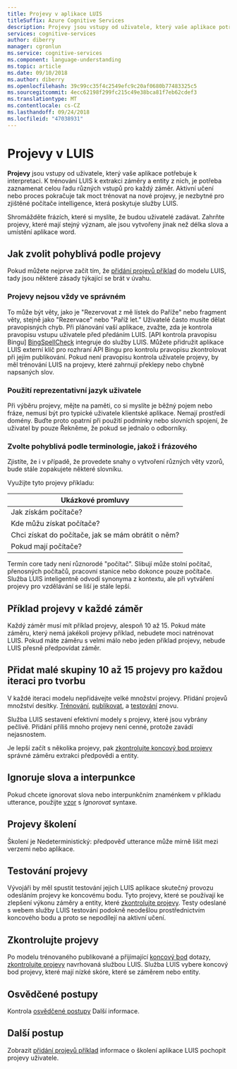 ```yaml
---
title: Projevy v aplikace LUIS
titleSuffix: Azure Cognitive Services
description: Projevy jsou vstupy od uživatele, který vaše aplikace potřebuje k interpretaci. Shromážděte frázích, které si myslíte, že budou uživatelé zadávat. Zahrňte projevy, které mají stejný význam, ale jsou vytvořeny jinak než délka slova a umístění aplikace word.
services: cognitive-services
author: diberry
manager: cgronlun
ms.service: cognitive-services
ms.component: language-understanding
ms.topic: article
ms.date: 09/10/2018
ms.author: diberry
ms.openlocfilehash: 39c99cc35f4c2549efc9c20af0680b77483325c5
ms.sourcegitcommit: 4ecc62198f299fc215c49e38bca81f7eb62cdef3
ms.translationtype: MT
ms.contentlocale: cs-CZ
ms.lasthandoff: 09/24/2018
ms.locfileid: "47038931"
---
```

# <a name="utterances-in-luis"></a>Projevy v LUIS

**Projevy** jsou vstupy od uživatele, který vaše aplikace potřebuje k interpretaci. K trénování LUIS k extrakci záměry a entity z nich, je potřeba zaznamenat celou řadu různých vstupů pro každý záměr. Aktivní učení nebo proces pokračuje tak moct trénovat na nové projevy, je nezbytné pro zjištěné počítače intelligence, která poskytuje služby LUIS.

Shromážděte frázích, které si myslíte, že budou uživatelé zadávat. Zahrňte projevy, které mají stejný význam, ale jsou vytvořeny jinak než délka slova a umístění aplikace word. 

## <a name="how-to-choose-varied-utterances"></a>Jak zvolit pohyblivá podle projevy
Pokud můžete nejprve začít tím, že [přidání projevů příklad](luis-how-to-add-example-utterances.md) do modelu LUIS, tady jsou některé zásady týkající se brát v úvahu.

### <a name="utterances-arent-always-well-formed"></a>Projevy nejsou vždy ve správném
To může být věty, jako je "Rezervovat z mě lístek do Paříže" nebo fragment věty, stejně jako "Rezervace" nebo "Paříž let."  Uživatelé často musíte dělat pravopisných chyb. Při plánování vaší aplikace, zvažte, zda je kontrola pravopisu vstupu uživatele před předáním LUIS. [API kontrola pravopisu Bingu] [ BingSpellCheck] integruje do služby LUIS. Můžete přidružit aplikace LUIS externí klíč pro rozhraní API Bingu pro kontrolu pravopisu zkontrolovat při jejím publikování. Pokud není pravopisu kontrola uživatele projevy, by měl trénování LUIS na projevy, které zahrnují překlepy nebo chybně napsaných slov.

### <a name="use-the-representative-language-of-the-user"></a>Použití reprezentativní jazyk uživatele
Při výběru projevy, mějte na paměti, co si myslíte je běžný pojem nebo fráze, nemusí být pro typické uživatele klientské aplikace. Nemají prostředí domény. Buďte proto opatrní při použití podmínky nebo slovních spojení, že uživatel by pouze Řekněme, že pokud se jednalo o odborníky.

### <a name="choose-varied-terminology-as-well-as-phrasing"></a>Zvolte pohyblivá podle terminologie, jakož i frázového
Zjistíte, že i v případě, že provedete snahy o vytvoření různých věty vzorů, bude stále zopakujete některé slovníku.

Využijte tyto projevy příkladu:

|Ukázkové promluvy|
|--|
|Jak získám počítače?|
|Kde můžu získat počítače?|
|Chci získat do počítače, jak se mám obrátit o něm?|
|Pokud mají počítače?| 

Termín core tady není různorodé "počítač". Slibují může stolní počítač, přenosných počítačů, pracovní stanice nebo dokonce pouze počítače. Služba LUIS inteligentně odvodí synonyma z kontextu, ale při vytváření projevy pro vzdělávání se liší je stále lepší.

## <a name="example-utterances-in-each-intent"></a>Příklad projevy v každé záměr
Každý záměr musí mít příklad projevy, alespoň 10 až 15. Pokud máte záměru, který nemá jakékoli projevy příklad, nebudete moci natrénovat LUIS. Pokud máte záměru s velmi málo nebo jeden příklad projevy, nebude LUIS přesně předpovídat záměr. 

## <a name="add-small-groups-of-10-15-utterances-for-each-authoring-iteration"></a>Přidat malé skupiny 10 až 15 projevy pro každou iteraci pro tvorbu
V každé iteraci modelu nepřidávejte velké množství projevy. Přidání projevů množství desítky. [Trénování](luis-how-to-train.md), [publikovat](luis-how-to-publish-app.md), a [testování](luis-interactive-test.md) znovu.  

Služba LUIS sestavení efektivní modely s projevy, které jsou vybrány pečlivě. Přidání příliš mnoho projevy není cenné, protože zavádí nejasnostem.  

Je lepší začít s několika projevy, pak [zkontrolujte koncový bod projevy](luis-how-to-review-endoint-utt.md) správné záměru extrakci předpovědi a entity.

## <a name="ignoring-words-and-punctuation"></a>Ignoruje slova a interpunkce
Pokud chcete ignorovat slova nebo interpunkčním znaménkem v příkladu utterance, použijte [vzor](luis-concept-patterns.md#pattern-syntax) s _Ignorovat_ syntaxe. 

## <a name="training-utterances"></a>Projevy školení
Školení je Nedeterministický: předpověď utterance může mírně lišit mezi verzemi nebo aplikace.

## <a name="testing-utterances"></a>Testování projevy 

Vývojáři by měl spustit testování jejich LUIS aplikace skutečný provozu odesláním projevy ke koncovému bodu. Tyto projevy, které se používají ke zlepšení výkonu záměry a entity, které [zkontrolujte projevy](luis-how-to-review-endoint-utt.md). Testy odeslané s webem služby LUIS testování podokně neodešlou prostřednictvím koncového bodu a proto se nepodílejí na aktivní učení. 

## <a name="review-utterances"></a>Zkontrolujte projevy
Po modelu trénovaného publikované a přijímající [koncový bod](luis-glossary.md#endpoint) dotazy, [zkontrolujte projevy](luis-how-to-review-endoint-utt.md) navrhovaná službou LUIS. Služba LUIS vybere koncový bod projevy, které mají nízké skóre, které se záměrem nebo entity. 

## <a name="best-practices"></a>Osvědčené postupy
Kontrola [osvědčené postupy](luis-concept-best-practices.md) Další informace.

## <a name="next-steps"></a>Další postup
Zobrazit [přidání projevů příklad](luis-how-to-add-example-utterances.md) informace o školení aplikace LUIS pochopit projevy uživatele.

[BingSpellCheck]: https://docs.microsoft.com/azure/cognitive-services/bing-spell-check/proof-text